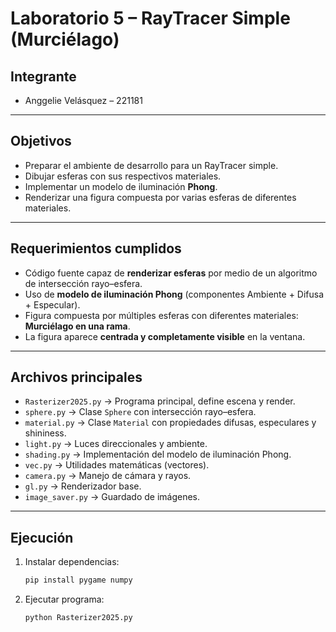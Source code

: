 # Laboratorio 5 – RayTracer Simple (Murciélago)

## Integrante
- Anggelie Velásquez – 221181

---

## Objetivos
- Preparar el ambiente de desarrollo para un RayTracer simple.  
- Dibujar esferas con sus respectivos materiales.  
- Implementar un modelo de iluminación **Phong**.  
- Renderizar una figura compuesta por varias esferas de diferentes materiales.  

---

## Requerimientos cumplidos
- Código fuente capaz de **renderizar esferas** por medio de un algoritmo de intersección rayo–esfera.  
- Uso de **modelo de iluminación Phong** (componentes Ambiente + Difusa + Especular).  
- Figura compuesta por múltiples esferas con diferentes materiales: **Murciélago en una rama**.  
- La figura aparece **centrada y completamente visible** en la ventana.  

---

## Archivos principales
- `Rasterizer2025.py` → Programa principal, define escena y render.  
- `sphere.py` → Clase `Sphere` con intersección rayo–esfera.  
- `material.py` → Clase `Material` con propiedades difusas, especulares y shininess.  
- `light.py` → Luces direccionales y ambiente.  
- `shading.py` → Implementación del modelo de iluminación Phong.  
- `vec.py` → Utilidades matemáticas (vectores).  
- `camera.py` → Manejo de cámara y rayos.  
- `gl.py` → Renderizador base.  
- `image_saver.py` → Guardado de imágenes.  

---

## Ejecución
1. Instalar dependencias:
   ```bash
   pip install pygame numpy
2. Ejecutar programa:
   ```bash
   python Rasterizer2025.py
   ```